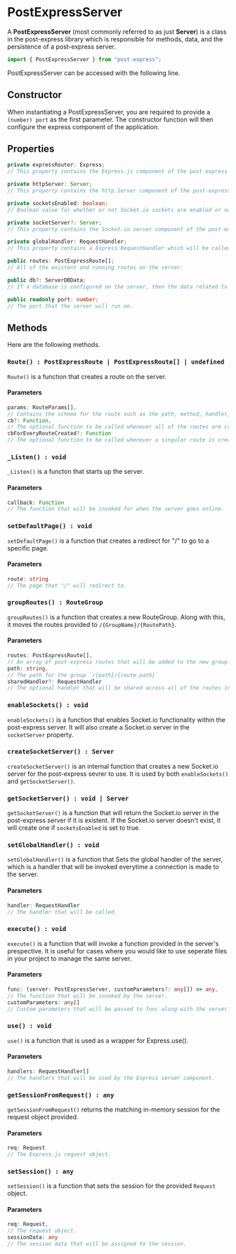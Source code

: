 # PostExpressServer
A <b>PostExpressServer</b> (most commonly referred to as just <b>Server</b>) is a class in the post-express library which is responsible for methods, data, and the persistence of a post-express server.

```typescript
import { PostExpressServer } from "post-express";
```

PostExpressServer can be accessed with the following line.

## Constructor
When instantiating a PostExpressServer, you are required to provide a `(number) port` as the first parameter. The constructor function will then configure the express component of the application.

## Properties
```typescript
private expressRouter: Express; 
// This property contains the Express.js component of the post-express server.
```
```typescript
private httpServer: Server; 
// This property contains the http.Server component of the post-express server, which is responsible for configuring things such as web sockets in Socket.io.
```
```typescript
private socketsEnabled: boolean; 
// Boolean value for whether or not Socket.io sockets are enabled or not.
```
```typescript
private socketServer?: Server; 
// This property contains the Socket.io server component of the post-express server, if socketsEnabled is true, and a server is instantiated.
```
```typescript
private globalHandler: RequestHandler; 
// This property contains a Express.RequestHandler which will be called for every request made to the server.
```
```typescript
public routes: PostExpressRoute[]; 
// All of the existent and running routes on the server.
```
```typescript
public db?: ServerDBData; 
// If a database is configured on the server, then the data related to the connection will be stored here.
```
```typescript
public readonly port: number; 
// The port that the server will run on.
```

## Methods
Here are the following methods.
### `Route() : PostExpressRoute | PostExpressRoute[] | undefined`
`Route()` is a function that creates a route on the server.

#### Parameters
```typescript
params: RouteParams[],
// Contains the schema for the route such as the path, method, handler, and misc options.
cb?: Function,
// The optional function to be called whenever all of the routes are created.
cbForEveryRouteCreated?: Function
// The optional function to be called whenever a singular route is created.
```

### `_Listen() : void`
`_Listen()` is a functon that starts up the server.

#### Parameters
```typescript
callback: Function
// The function that will be invoked for when the server goes online.
```

### `setDefaultPage() : void`
`setDefaultPage()` is a function that creates a redirect for "/" to go to a specific page.

#### Parameters
```typescript
route: string
// The page that "/" will redirect to.
```

### `groupRoutes() : RouteGroup`
`groupRoutes()` is a function that creates a new RouteGroup. Along with this, it moves the routes provided to `/{GroupName}/{RoutePath}`.

#### Parameters
```typescript
routes: PostExpressRoute[],
// An array of post-express routes that will be added to the new group.
path: string,
// The path for the group `/{path}/{route.path}`
sharedHandler?: RequestHandler
// The optional handler that will be shared across all of the routes in the group.
```

### `enableSockets() : void`
`enableSockets()` is a function that enables Socket.io functionality within the post-express server. It will also create a Socket.io server in the `socketServer` property.

### `createSocketServer() : Server`
`createSocketServer()` is an internal function that creates a new Socket.io server for the post-express sevrer to use. It is used by both `enableSockets()` and `getSocketServer()`.

### `getSocketServer() : void | Server`
`getSocketServer()` is a function that will return the Socket.io server in the post-express server if it is existent. If the Socket.io server doesn't exist, it will create one if `socketsEnabled` is set to true.

### `setGlobalHandler() : void`
`setGlobalHandler()` is a function that Sets the global handler of the server, which is a handler that will be invoked everytime a connection is made to the server.

#### Parameters
```typescript
handler: RequestHandler
// The handler that will be called.
```

### `execute() : void`
`execute()` is a function that will invoke a function provided in the server's prespective. It is useful for cases where you would like to use seperate files in your project to manage the same server.

#### Parameters
```typescript
func: (server: PostExpressServer, customParameters?: any[]) => any,
// The function that will be invoked by the server.
customParameters: any[]
// Custom parameters that will be passed to func along with the server.
```

### `use() : void`
`use()` is a function that is used as a wrapper for Express.use().

#### Parameters
```typescript
handlers: RequestHandler[]
// The handlers that will be used by the Express server component.
```

### `getSessionFromRequest() : any`
`getSessionFromRequest()` returns the matching in-memory session for the request object provided.

#### Parameters
```typescript
req: Request
// The Express.js request object.
```

### `setSession() : any`
`setSession()` is a function that sets the session for the provided `Request` object.

#### Parameters
```typescript
req: Request,
// The request object.
sessionData: any
// The session data that will be assigned to the session.
```